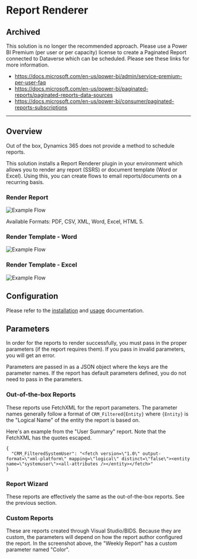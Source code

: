 # Report Renderer

## Archived

This solution is no longer the recommended approach.  Please use a Power BI Premium (per user or per capacity) license to create a Paginated Report connected to Dataverse which can be scheduled.  Please see these links for more information.

- https://docs.microsoft.com/en-us/power-bi/admin/service-premium-per-user-faq
- https://docs.microsoft.com/en-us/power-bi/paginated-reports/paginated-reports-data-sources
- https://docs.microsoft.com/en-us/power-bi/consumer/paginated-reports-subscriptions

-----

## Overview
Out of the box, Dynamics 365 does not provide a method to schedule reports.

This solution installs a Report Renderer plugin in your environment which allows you to render any report (SSRS) or document template (Word or Excel).  Using this, you can create flows to email reports/documents on a recurring basis.
### Render Report

   ![](./docs/ReportRenderer_Flow_Example.png "Example Flow")

Available Formats: PDF, CSV, XML, Word, Excel, HTML 5.

### Render Template - Word

   ![](./docs/ReportRenderer_Flow_Example_Word.png "Example Flow")

### Render Template - Excel

   ![](./docs/ReportRenderer_Flow_Example_Excel.png "Example Flow")

## Configuration
Please refer to the [installation](./docs/INSTALL.md) and [usage](./docs/USAGE.md) documentation.

## Parameters
In order for the reports to render successfully, you must pass in the proper parameters (if the report requires them).  If you pass in invalid parameters, you will get an error.

Parameters are passed in as a JSON object where the keys are the parameter names.  If the report has default parameters defined, you do not need to pass in the parameters.

### Out-of-the-box Reports
These reports use FetchXML for the report parameters.  The parameter names generally follow a format of `CRM_Filtered{Entity}` where `{Entity}` is the "Logical Name" of the entity the report is based on.

Here's an example from the "User Summary" report. Note that the FetchXML has the quotes escaped.
```
{
  "CRM_FilteredSystemUser": "<fetch version=\"1.0\" output-format=\"xml-platform\" mapping=\"logical\" distinct=\"false\"><entity name=\"systemuser\"><all-attributes /></entity></fetch>"
}
```

### Report Wizard
These reports are effectively the same as the out-of-the-box reports.  See the previous section.

### Custom Reports
These are reports created through Visual Studio/BIDS.  Because they are custom, the parameters will depend on how the report author configured the report.  In the screenshot above, the "Weekly Report" has a custom parameter named "Color".
